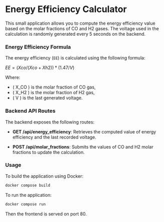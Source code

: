 # Energy Efficiency Calculator

This small application allows you to compute the energy efficiency value based on the molar fractions of CO and H2 gases. The voltage used in the calculation is randomly generated every 5 seconds on the backend.

### Energy Efficiency Formula

The energy efficiency (`EE`) is calculated using the following formula:

$EE=(Xco/(Xco+Xh2)) * (1.47/V)$

Where:
- \( X_CO \) is the molar fraction of CO gas,
- \( X_H2 \) is the molar fraction of H2 gas,
- \( V \) is the last generated voltage.

### Backend API Routes

The backend exposes the following routes:

- **GET /api/energy_efficiency**: Retrieves the computed value of energy efficiency and the last recorded voltage.

- **POST /api/molar_fractions**: Submits the values of CO and H2 molar fractions to update the calculation.

### Usage

To build the application using Docker:

```bash
docker compose build
```

To run the application:

```bash
docker compose run
```

Then the frontend is served on port 80.